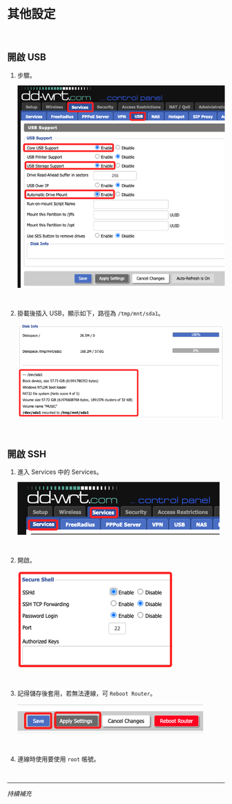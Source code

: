 # 其他設定

<br>

## 開啟 USB

1. 步驟。

    ![](images/img_32.png)

<br>

2. 掛載後插入 USB，顯示如下，路徑為 `/tmp/mnt/sda1`。

    ![](images/img_36.png)

<br>

## 開啟 SSH

1. 進入 Services 中的 Services。

    ![](images/img_33.png)

<br>

2. 開啟。

    ![](images/img_34.png)

<br>

3. 記得儲存後套用，若無法連線，可 `Reboot Router`。

    ![](images/img_35.png)

<br>

4. 連線時使用要使用 `root` 帳號。

<br>

___

_持續補充_